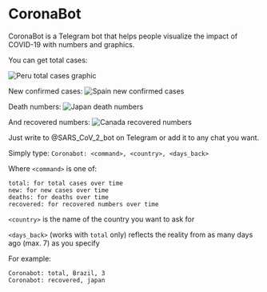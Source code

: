 # CoronaBot
CoronaBot is a Telegram bot that helps people visualize the impact of COVID-19 with numbers and graphics.

You can get total cases:

![Peru total cases graphic](https://i.imgur.com/ZGEOG8k.jpg)

New confirmed cases:
![Spain new confirmed cases](https://i.imgur.com/a6ztaKz.jpg)

Death numbers:
![Japan death numbers](https://i.imgur.com/kWjDkG0.jpg)

And recovered numbers:
![Canada recovered numbers](https://i.imgur.com/QRdeFAv.jpg)

Just write to @SARS_CoV_2_bot on Telegram or add it to any chat you want.

Simply type: `Coronabot: <command>, <country>, <days_back>`

Where
`<command>` is one of:

    total: for total cases over time
    new: for new cases over time
    deaths: for deaths over time
    recovered: for recovered numbers over time

`<country>` is the name of the country you want to ask for

`<days_back>` (works with `total` only) reflects the reality from as many days ago (max. 7) as you specify

For example:

    Coronabot: total, Brazil, 3
    Coronabot: recovered, japan
